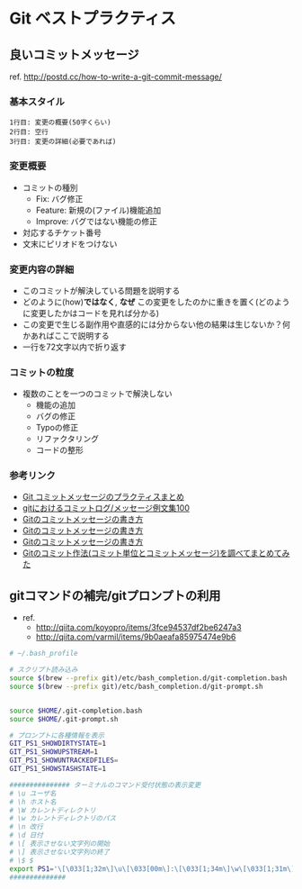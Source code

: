 Git ベストプラクティス
==

良いコミットメッセージ
--
ref. <http://postd.cc/how-to-write-a-git-commit-message/>

### 基本スタイル
```
1行目: 変更の概要(50字くらい)
2行目: 空行
3行目: 変更の詳細(必要であれば)
```

### 変更概要
+ コミットの種別
  + Fix: バグ修正
  + Feature: 新規の(ファイル)機能追加
  + Improve: バグではない機能の修正
+ 対応するチケット番号
+ 文末にピリオドをつけない

### 変更内容の詳細
+ このコミットが解決している問題を説明する
+ どのように(how)**ではなく**, **なぜ** この変更をしたのかに重きを置く(どのように変更したかはコードを見れば分かる)
+ この変更で生じる副作用や直感的には分からない他の結果は生じないか？何かあればここで説明する
+ 一行を72文字以内で折り返す

### コミットの粒度
+ 複数のことを一つのコミットで解決しない
  + 機能の追加
  + バグの修正
  + Typoの修正
  + リファクタリング
  + コードの整形

### 参考リンク
+ [Git コミットメッセージのプラクティスまとめ](http://morizyun.github.io/blog/git-commit-log-format/)
+ [gitにおけるコミットログ/メッセージ例文集100](http://anond.hatelabo.jp/20160725092419)
+ [Gitのコミットメッセージの書き方](http://blog.toshimaru.net/git-29764/)
+ [Gitのコミットメッセージの書き方](http://postd.cc/how-to-write-a-git-commit-message/)
+ [Gitのコミットメッセージの書き方](http://qiita.com/itosho/items/9565c6ad2ffc24c09364)
+ [Gitのコミット作法(コミット単位とコミットメッセージ)を調べてまとめてみた](http://d.hatena.ne.jp/shouh/20151202/1449059707)


gitコマンドの補完/gitプロンプトの利用
--
+ ref.
  + <http://qiita.com/koyopro/items/3fce94537df2be6247a3>
  + <http://qiita.com/varmil/items/9b0aeafa85975474e9b6>

```bash
# ~/.bash_profile

# スクリプト読み込み
source $(brew --prefix git)/etc/bash_completion.d/git-completion.bash
source $(brew --prefix git)/etc/bash_completion.d/git-prompt.sh


source $HOME/.git-completion.bash
source $HOME/.git-prompt.sh

# プロンプトに各種情報を表示
GIT_PS1_SHOWDIRTYSTATE=1
GIT_PS1_SHOWUPSTREAM=1
GIT_PS1_SHOWUNTRACKEDFILES=
GIT_PS1_SHOWSTASHSTATE=1

############### ターミナルのコマンド受付状態の表示変更
# \u ユーザ名
# \h ホスト名
# \W カレントディレクトリ
# \w カレントディレクトリのパス
# \n 改行
# \d 日付
# \[ 表示させない文字列の開始
# \] 表示させない文字列の終了
# \$ $
export PS1='\[\033[1;32m\]\u\[\033[00m\]:\[\033[1;34m\]\w\[\033[1;31m\]$(__git_ps1)\[\033[00m\] \$ '
##############
```
